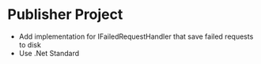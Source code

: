 ﻿# Publisher Project
* Add implementation for IFailedRequestHandler that save failed requests to disk
* Use .Net Standard